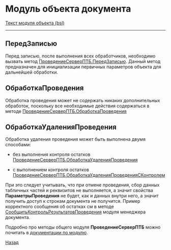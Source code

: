 # Модуль объекта документа

[Текст модуля объекта (bsl)][0]

---

## ПередЗаписью

Перед записью, после выполнения всех обработчиков, необходимо вызвать метод [ПроведениеСерверПТБ.ПередЗаписью][1]. Данный метод предназначен для инициализации первичных параметров объекта для дальнейшей обработки.

## ОбработкаПроведения

Обработка проведения может не содержать никаких дополнительных обработок, поскольку все необходимые действия содержаться в методе [ПроведениеСерверПТБ.ОбработкаПроведения][2]

## ОбработкаУдаленияПроведения

Обработка удаления проведения может быть выполнена двумя способами:

- без выполнения контроля остатков [ПроведениеСерверПТБ.ОбработкаУдаленияПроведения][3]

- с выполнением контроля остатков [ПроведениеСерверПТБ.ОбработкаУдаленияПроведенияСКонтролем][4]

При это следует учитывать, что при отмене проведения, сбор данных табличных частей и реквизитов не выполняется, а значит свойства **ПараметрыПроведения** не будет, как и данных внутри него, а значит получить доступ к строкам документа не получится. Пример корректного сообщения об остатках см в методе [СообщитьКонтрольРезультатовПроведения][5] модуля менеджера документа.

Подробно про методы общего модуля **ПроведениеСерверПТБ** можно почитать в [документации по модулю][6].

[Назад][7]

[0]: ./Документ.МодульОбъекта.bsl
[1]: ./ПроведениеСерверПТБ.MD#передзаписью
[2]: ./ПроведениеСерверПТБ.MD#обработкапроведения
[3]: ./ПроведениеСерверПТБ.MD#обработкаудаленияпроведения
[4]: ./ПроведениеСерверПТБ.MD#обработкаудаленияпроведениясконтролем
[5]: ./Документ.МодульМенеджера.MD#сообщитьконтрольрезультатовпроведения
[6]: ./ПроведениеСерверПТБ.MD
[7]: ../ПроведениеДокументов.MD